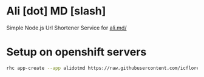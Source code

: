 # Ali [dot] MD [slash]
Simple Node.js Url Shortener Service for [ali.md/](http://ali.md/)

# Setup on openshift servers
```bash
rhc app-create --app alidotmd https://raw.githubusercontent.com/icflorescu/openshift-cartridge-nodejs/master/metadata/manifest.yml --env NODE_VERSION_URL=https://semver.io/node/resolve/6 NPM_VERSION_URL=https://semver.io/npm/resolve/3 BABEL_CACHE_PATH=\$DATA_DIR/babel.cache.json AliMD_HOME=\$DATA_DIR/ali.md.db AliMD_HOST=\$NODE_IP AliMD_PORT=\$NODE_PORT DEBUG=1db,1utill,alimd:* AliMD_ADMIN_PASS=yourpass --from-code https://github.com/AliMD/ali.md.git
```
